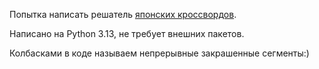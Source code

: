 Попытка написать решатель [японских кроссвордов](https://ru.wikipedia.org/wiki/%D0%AF%D0%BF%D0%BE%D0%BD%D1%81%D0%BA%D0%B8%D0%B9_%D0%BA%D1%80%D0%BE%D1%81%D1%81%D0%B2%D0%BE%D1%80%D0%B4).

Написано на Python 3.13, не требует внешних пакетов.

Колбасками в коде называем непрерывные закрашенные сегменты:)
